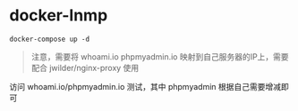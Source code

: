 # docker-lnmp
```
docker-compose up -d
```
> 注意，需要将 whoami.io phpmyadmin.io 映射到自己服务器的IP上，需要配合 jwilder/nginx-proxy 使用


访问 whoami.io/phpmyadmin.io 测试，其中 phpmyadmin 根据自己需要增减即可